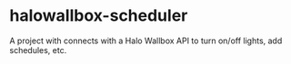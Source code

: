 # halowallbox-scheduler
A project with connects with a Halo Wallbox API to turn on/off lights, add schedules, etc.
